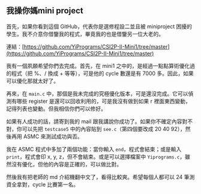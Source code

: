 ## 我操你媽mini project
首先，如果你看到這個 GitHub，代表你是選修程設二並且被 miniproject 困擾的學生。我不介意你借鑒我的程式，畢竟我的也是借鑒另一位大老的。

連結：[https://github.com/YiPrograms/CSI2P-II-Mini1/tree/master](https://github.com/YiPrograms/CSI2P-II-Mini1/tree/master)

我有一個夙願希望你們去完成。首先，在 mini1 之中的，是經過一點點算術優化過的程式（把 %、/ 換成 + 等等），可是他的 cycle 數還是有 7000 多。因此，如果可以優化那就太好了。

再來，在 `main.c` 中，那個是我未完成的究極優化版本，可是還沒完成。它可以偵測有哪些 register 是還可以回收利用的，可是我沒有做到如果 r 裡面東西變動，記得列表也變動。但我相信你們可以修好。

如果有人成功的話，請寄到我的 mail 跟我講說你成功了。如果你不確定內容對不對，你可以先把 `testcase5` 中的內容貼到 `see.c`（第四個要改成 20 40 92），然後再用 ASMC 來測試成功與否。

我在 ASMC 程式中多加了兩個功能：當你輸入 `end`，程式會結束；或是輸入 `print`，程式會印 x, y, z，但不會結束。或是可以選擇檔案中 `Yiprograms.c`，雖然沒有優化，但他的內容是正確的，可以做比對。

然後我有把老師的 md 介紹機翻中文了，看得比較爽。希望每個人都可以 24 筆測資全拿對，cycle 比賽第一名。
